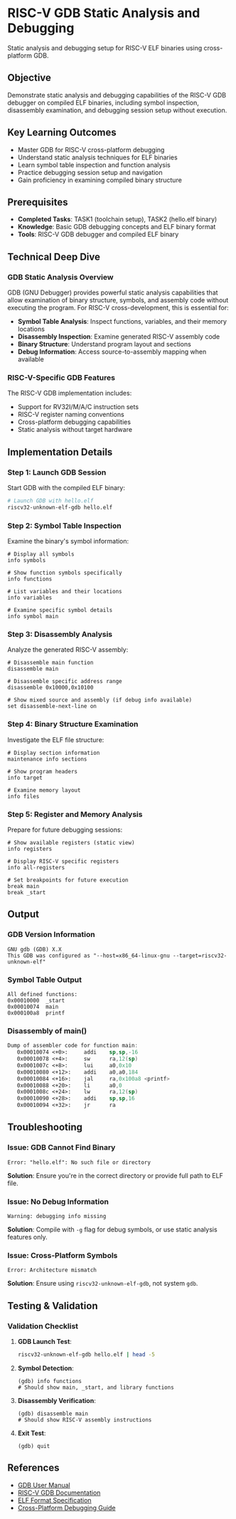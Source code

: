 # RISC-V GDB Static Analysis and Debugging

Static analysis and debugging setup for RISC-V ELF binaries using cross-platform GDB.

## Objective

Demonstrate static analysis and debugging capabilities of the RISC-V GDB debugger on compiled ELF binaries, including symbol inspection, disassembly examination, and debugging session setup without execution.

## Key Learning Outcomes

- Master GDB for RISC-V cross-platform debugging
- Understand static analysis techniques for ELF binaries
- Learn symbol table inspection and function analysis
- Practice debugging session setup and navigation
- Gain proficiency in examining compiled binary structure

## Prerequisites

- **Completed Tasks**: TASK1 (toolchain setup), TASK2 (hello.elf binary)
- **Knowledge**: Basic GDB debugging concepts and ELF binary format
- **Tools**: RISC-V GDB debugger and compiled ELF binary

## Technical Deep Dive

### GDB Static Analysis Overview

GDB (GNU Debugger) provides powerful static analysis capabilities that allow examination of binary structure, symbols, and assembly code without executing the program. For RISC-V cross-development, this is essential for:

- **Symbol Table Analysis**: Inspect functions, variables, and their memory locations
- **Disassembly Inspection**: Examine generated RISC-V assembly code
- **Binary Structure**: Understand program layout and sections
- **Debug Information**: Access source-to-assembly mapping when available

### RISC-V-Specific GDB Features

The RISC-V GDB implementation includes:
- Support for RV32I/M/A/C instruction sets
- RISC-V register naming conventions
- Cross-platform debugging capabilities
- Static analysis without target hardware

## Implementation Details

### Step 1: Launch GDB Session

Start GDB with the compiled ELF binary:

```bash
# Launch GDB with hello.elf
riscv32-unknown-elf-gdb hello.elf
```

### Step 2: Symbol Table Inspection

Examine the binary's symbol information:

```gdb
# Display all symbols
info symbols

# Show function symbols specifically
info functions

# List variables and their locations
info variables

# Examine specific symbol details
info symbol main
```

### Step 3: Disassembly Analysis

Analyze the generated RISC-V assembly:

```gdb
# Disassemble main function
disassemble main

# Disassemble specific address range
disassemble 0x10000,0x10100

# Show mixed source and assembly (if debug info available)
set disassemble-next-line on
```

### Step 4: Binary Structure Examination

Investigate the ELF file structure:

```gdb
# Display section information
maintenance info sections

# Show program headers
info target

# Examine memory layout
info files
```

### Step 5: Register and Memory Analysis

Prepare for future debugging sessions:

```gdb
# Show available registers (static view)
info registers

# Display RISC-V specific registers
info all-registers

# Set breakpoints for future execution
break main
break _start
```

## Output

### GDB Version Information
```
GNU gdb (GDB) X.X
This GDB was configured as "--host=x86_64-linux-gnu --target=riscv32-unknown-elf"
```

### Symbol Table Output
```
All defined functions:
0x00010000  _start
0x00010074  main
0x000100a8  printf
```

### Disassembly of main()
```asm
Dump of assembler code for function main:
   0x00010074 <+0>:     addi    sp,sp,-16
   0x00010078 <+4>:     sw      ra,12(sp)
   0x0001007c <+8>:     lui     a0,0x10
   0x00010080 <+12>:    addi    a0,a0,184
   0x00010084 <+16>:    jal     ra,0x100a8 <printf>
   0x00010088 <+20>:    li      a0,0
   0x0001008c <+24>:    lw      ra,12(sp)
   0x00010090 <+28>:    addi    sp,sp,16
   0x00010094 <+32>:    jr      ra
```

## Troubleshooting

### Issue: GDB Cannot Find Binary
```
Error: "hello.elf": No such file or directory
```
**Solution**: Ensure you're in the correct directory or provide full path to ELF file.

### Issue: No Debug Information
```
Warning: debugging info missing
```
**Solution**: Compile with `-g` flag for debug symbols, or use static analysis features only.

### Issue: Cross-Platform Symbols
```
Error: Architecture mismatch
```
**Solution**: Ensure using `riscv32-unknown-elf-gdb`, not system `gdb`.

## Testing & Validation

### Validation Checklist

1. **GDB Launch Test**:
   ```bash
   riscv32-unknown-elf-gdb hello.elf | head -5
   ```

2. **Symbol Detection**:
   ```gdb
   (gdb) info functions
   # Should show main, _start, and library functions
   ```

3. **Disassembly Verification**:
   ```gdb
   (gdb) disassemble main
   # Should show RISC-V assembly instructions
   ```

4. **Exit Test**:
   ```gdb
   (gdb) quit
   ```

## References

- [GDB User Manual](https://sourceware.org/gdb/current/onlinedocs/gdb/)
- [RISC-V GDB Documentation](https://github.com/riscv/riscv-gnu-toolchain)
- [ELF Format Specification](https://refspecs.linuxfoundation.org/elf/elf.pdf)
- [Cross-Platform Debugging Guide](https://sourceware.org/gdb/current/onlinedocs/gdb/Remote-Debugging.html)

